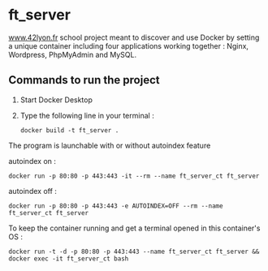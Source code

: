 # ft_server

www.42lyon.fr school project meant to discover and use Docker by setting a unique container including four applications working together : Nginx, Wordpress, PhpMyAdmin and MySQL.

 ## Commands to run the project

1) Start Docker Desktop
2) Type the following line in your terminal :

   ```docker build -t ft_server .```

The program is launchable with or without autoindex feature

autoindex on :


```docker run -p 80:80 -p 443:443 -it --rm --name ft_server_ct ft_server```

autoindex off :

   ```docker run -p 80:80 -p 443:443 -e AUTOINDEX=OFF --rm --name ft_server_ct ft_server```

To keep the container running and get a terminal opened in this container's OS :

   ```docker run -t -d -p 80:80 -p 443:443 --name ft_server_ct ft_server && docker exec -it ft_server_ct bash```
